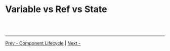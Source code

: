 # Variable vs Ref vs State

<br /><br />

---

[Prev - Component Lifecycle](../basic/component-lifecycle.md)
|
[Next - ]()
